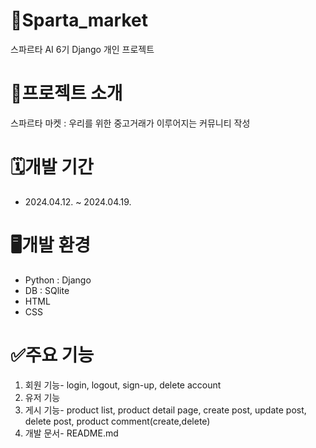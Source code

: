 # 🏪Sparta_market
스파르타 AI 6기 Django 개인 프로젝트

# 📝프로젝트 소개
스파르타 마켓 : 우리를 위한 중고거래가 이루어지는 커뮤니티 작성

# 🗓️개발 기간
- 2024.04.12. ~ 2024.04.19.

# 🖥️개발 환경
- Python : Django
- DB : SQlite
- HTML
- CSS

# ✅주요 기능
1. 회원 기능- login, logout, sign-up, delete account
2. 유저 기능
3. 게시 기능- product list, product detail page, create post, update post, delete post, product comment(create,delete)
4. 개발 문서- README.md
